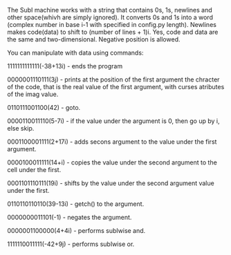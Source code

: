 The SubI machine works with a string that contains 0s, 1s, newlines and other space(whivh are simply ignored).
It converts 0s and 1s into a word (complex number in base i-1 with specified in config.py length).
Newlines makes code(data) to shift to (number of lines + 1)i. Yes, code and data are the same and two-dimensional.
Negative position is allowed.

You can manipulate with data using commands:

1111111111111(-38+13i) - ends the program

0000001110111(3j) - prints at the position of the first argument the chracter of the code, that is the real value of the first argument, with curses atributes of the imag value.

0110111001100(42) - goto.

0000110011110(5-7i) - if the value under the argument is 0, then go up by i, else skip.

0001100001111(2+17i) - adds secons argument to the value under the first argument.

0000100011111(14+i) - copies the value under the second argument to the cell under the first.

0001101110111(19i) - shifts by the value under the second argument value under the first.

0110110110110(39-13i) - getch() to the argument.

0000000011101(-1) - negates the argument.

0000001100000(4+4i) - performs subIwise and.

1111110011111(-42+9j) - performs subIwise or.
